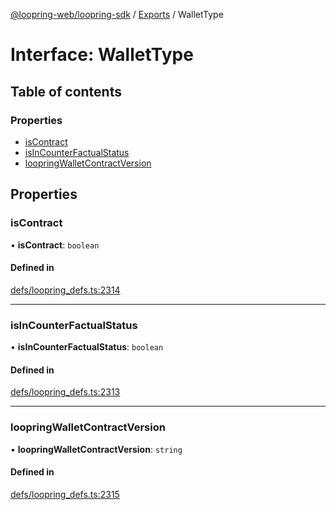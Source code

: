 [@loopring-web/loopring-sdk](../README.md) / [Exports](../modules.md) / WalletType

# Interface: WalletType

## Table of contents

### Properties

- [isContract](WalletType.md#iscontract)
- [isInCounterFactualStatus](WalletType.md#isincounterfactualstatus)
- [loopringWalletContractVersion](WalletType.md#loopringwalletcontractversion)

## Properties

### isContract

• **isContract**: `boolean`

#### Defined in

[defs/loopring_defs.ts:2314](https://github.com/Loopring/loopring_sdk/blob/532648f/src/defs/loopring_defs.ts#L2314)

___

### isInCounterFactualStatus

• **isInCounterFactualStatus**: `boolean`

#### Defined in

[defs/loopring_defs.ts:2313](https://github.com/Loopring/loopring_sdk/blob/532648f/src/defs/loopring_defs.ts#L2313)

___

### loopringWalletContractVersion

• **loopringWalletContractVersion**: `string`

#### Defined in

[defs/loopring_defs.ts:2315](https://github.com/Loopring/loopring_sdk/blob/532648f/src/defs/loopring_defs.ts#L2315)
